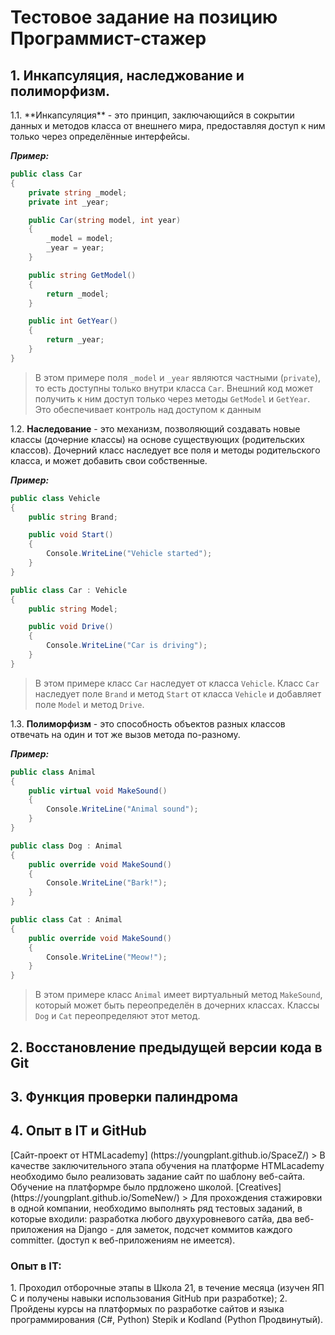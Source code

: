 <h1>Тестовое задание на позицию Программист-стажер</h1> 

<h2>1. Инкапсуляция, наследжование и полиморфизм.</h2>
1.1. **Инкапсуляция** - это принцип, заключающийся в сокрытии данных и методов класса от внешнего мира, предоставляя доступ к ним только через определённые интерфейсы.

***Пример:***
```C#
public class Car
{
    private string _model;
    private int _year;

    public Car(string model, int year)
    {
        _model = model;
        _year = year;
    }

    public string GetModel()
    {
        return _model;
    }

    public int GetYear()
    {
        return _year;
    }
}
```
> В этом примере поля `_model` и `_year` являются частными (`private`), то есть доступны только внутри класса `Car`. Внешний код может получить к ним доступ только через методы `GetModel` и `GetYear`. Это обеспечивает контроль над доступом к данным

1.2. **Наследование** - это механизм, позволяющий создавать новые классы (дочерние классы) на основе существующих (родительских классов). Дочерний класс наследует все поля и методы родительского класса, и может добавить свои собственные.

***Пример:***
```C#
public class Vehicle
{
    public string Brand;

    public void Start()
    {
        Console.WriteLine("Vehicle started");
    }
}

public class Car : Vehicle
{
    public string Model;

    public void Drive()
    {
        Console.WriteLine("Car is driving");
    }
}
```
> В этом примере класс `Car` наследует от класса `Vehicle`. Класс `Car` наследует поле `Brand` и метод `Start` от класса `Vehicle` и добавляет поле `Model` и метод `Drive`.

1.3. **Полиморфизм** - это способность объектов разных классов отвечать на один и тот же вызов метода по-разному.

***Пример:***
```C#
public class Animal
{
    public virtual void MakeSound()
    {
        Console.WriteLine("Animal sound");
    }
}

public class Dog : Animal
{
    public override void MakeSound()
    {
        Console.WriteLine("Bark!");
    }
}

public class Cat : Animal
{
    public override void MakeSound()
    {
        Console.WriteLine("Meow!");
    }
}
```
> В этом примере класс `Animal` имеет виртуальный метод `MakeSound`, который может быть переопределён в дочерних классах. Классы `Dog` и `Cat` переопределяют этот метод.

<h2>2. Восстановление предыдущей версии кода в Git</h2>

<h2>3. Функция проверки палиндрома</h2>

<h2>4. Опыт в IT и GitHub</h2>
[Сайт-проект от HTMLacademy] (https://youngplant.github.io/SpaceZ/)
> В качестве заключительного этапа обучения на платформе HTMLacademy необходимо было реализовать задание сайт по шаблону веб-сайта. Обучение на платформре было прдложено школой.
[Creatives] (https://youngplant.github.io/SomeNew/)
> Для прохождения стажировки в одной компании, необходимо выполнять ряд тестовых заданий, в которые входили: разработка любого двухуровневого сатйа, два веб-приложения на Django - для заметок, подсчет коммитов каждого committer. (доступ к веб-приложениям не имеется).

<h3>Опыт в IT:</h3>
1. Проходил отборочные этапы в Школа 21, в течение месяца (изучен ЯП C и получены навыки использования GitHub при разработке);
2. Пройдены курсы на платформых по разработке сайтов и языка программирования (C#, Python) Stepik и Kodland (Python Продвинутый).